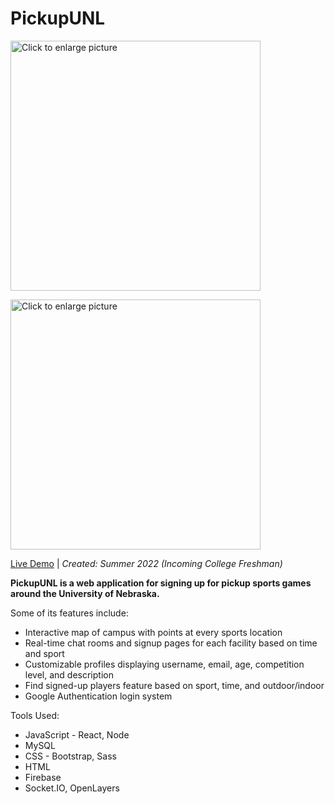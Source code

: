 # PickupUNL

<a href="https://drive.google.com/uc?export=view&id=1MDrSjiRL-AVeLhYfQT1MIpIZtFy_CpUW"><img src="https://drive.google.com/uc?export=view&id=1MDrSjiRL-AVeLhYfQT1MIpIZtFy_CpUW" style="width: 400px; max-width: 100%; height: auto" title="Click to enlarge picture" />
 
 <a href="https://drive.google.com/uc?export=view&id=1nUO9giPCiikzr8Mc4DC6xZZY4xm1iIV1"><img src="https://drive.google.com/uc?export=view&id=1nUO9giPCiikzr8Mc4DC6xZZY4xm1iIV1" style="width: 400px; max-width: 100%; height: auto" title="Click to enlarge picture" />

[Live Demo](https://drive.google.com/file/d/137ThzYqqBBeXxhHGenjB2Tm3HvgjQ-si/view)  |  <i>Created: Summer 2022 (Incoming College Freshman)</i>
  
<b>PickupUNL is a web application for signing up for pickup sports games around the University of Nebraska.</b>

Some of its features include:

 - Interactive map of campus with points at every sports location
 - Real-time chat rooms and signup pages for each facility based on time and sport
 - Customizable profiles displaying username, email, age, competition level, and description
 - Find signed-up players feature based on sport, time, and outdoor/indoor
 - Google Authentication login system

 
 Tools Used:
  - JavaScript - React, Node
  - MySQL
  - CSS - Bootstrap, Sass
  - HTML
  - Firebase
  - Socket.IO, OpenLayers
  

